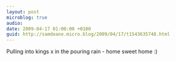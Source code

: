```yaml
---
layout: post
microblog: true
audio: 
date: 2009-04-17 01:00:00 +0100
guid: http://samdeane.micro.blog/2009/04/17/t1543635748.html
---
```

Pulling into kings x in the pouring rain - home sweet home :)
